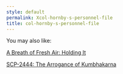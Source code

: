 ```yaml
---
style: default
permalink: Xcol-hornby-s-personnel-file
title: col-hornby-s-personnel-file
---
```

You may also like:

[A Breath of Fresh Air: Holding It](http://scp-wiki.net/gdp2-freshbreath-holding)

[SCP-2444: The Arrogance of Kumbhakarna](http://scp-wiki.net/scp-2444)
